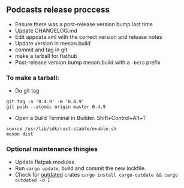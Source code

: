 ## Podcasts release proccess

* Ensure there was a post-release version bump last time
* Update CHANGELOG.md
* Edit appdata.xml with the correct version and release notes
* Update version in meson.build
* commit and tag in git
* make a tarball for flathub
* Post-release version bump meson.build with a `-beta` prefix


### To make a tarball:

* Do git tag

```
git tag -a '0.4.9' -m '0.4.9'
git push --atomic origin master 0.4.9
```

* Open a Build Terminal in Builder. Shift+Control+Alt+T

```
source /usr/lib/sdk/rust-stable/enable.sh
meson dist
```

### Optional maintenance thingies

- Update flatpak modules
- Run `cargo update`, build and commit the new lockfile.
- Check for [outdated](https://github.com/kbknapp/cargo-outdated) crates `cargo install cargo-outdate && cargo outdated -d 1`


